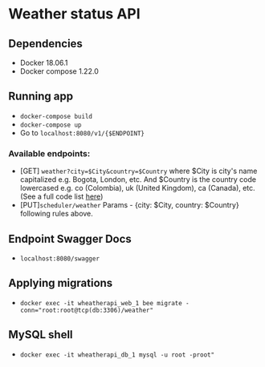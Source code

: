# Weather status API
## Dependencies
- Docker 18.06.1
- Docker compose 1.22.0

## Running app
- `docker-compose build`
- `docker-compose up`
- Go to `localhost:8080/v1/{$ENDPOINT}`
### Available endpoints:
- [GET] `weather?city=$City&country=$Country` where $City is city's name capitalized e.g. Bogota, London, etc. And $Country is the country code lowercased e.g. co (Colombia), uk (United Kingdom), ca (Canada), etc. (See a full code list [here](https://www.nationsonline.org/oneworld/country_code_list.html))
- [PUT]`scheduler/weather` Params - {city: $City, country: $Country} following rules above.

## Endpoint Swagger Docs
- `localhost:8080/swagger`

## Applying migrations
- `docker exec -it wheatherapi_web_1 bee migrate -conn="root:root@tcp(db:3306)/weather"`

## MySQL shell
- `docker exec -it wheatherapi_db_1 mysql -u root -proot"`
